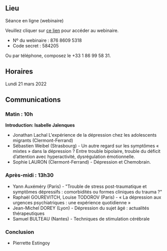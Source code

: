 ## Lieu
Séance en ligne (webinaire)

Veuillez cliquer sur [ce lien](https://us02web.zoom.us/j/87686095318?pwd=TFMwNkZJd2Jjdi9aWmd0Z1B5R1FaUT09) pour accéder au webinaire.
- Nº du webinaire : 876 8609 5318
- Code secret : 584205

Ou par téléphone, composez le +33 1 86 99 58 31.

## Horaires
Lundi 21 mars 2022

## Communications

### Matin : 10h

__Introduction: Isabelle Jalenques__

- Jonathan Lachal  L'expérience de la dépression chez les adolescents migrants (Clermont-Ferrand)
- Sébastien Weibel (Strasbourg) - Un autre regard sur les symptômes « mixtes » dans la dépression ? Entre trouble bipolaire, trouble du déficit d’attention avec hyperactivité, dysrégulation émotionnelle.
- Sophie LAURON (Clermont-Ferrand) - Dépression et Chemobrain.

### Après-midi : 13h30

- Yann Auxéméry (Paris) - "Trouble de stress post-traumatique et symptômes dépressifs : comorbidités ou formes cliniques du trauma ?"
- Raphaël GOUREVITCH, Louise TODOROV (Paris) - « La dépression aux urgences psychiatriques : une expérience quotidienne »
- Jean-Michel DOREY (Lyon) - Dépression du sujet âgé : actualités thérapeutiques
- Samuel BULTEAU (Nantes) - Techniques de stimulation cérébrale

### Conclusion
- Pierrette Estingoy
